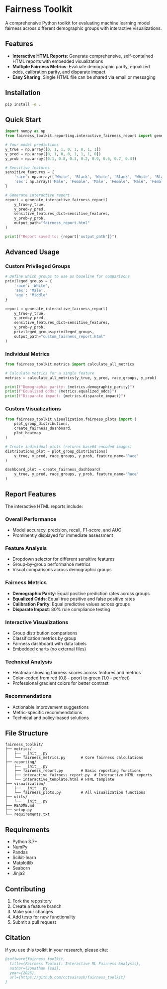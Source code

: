 # Fairness Toolkit

A comprehensive Python toolkit for evaluating machine learning model fairness across different demographic groups with interactive visualizations.

## Features

- **Interactive HTML Reports**: Generate comprehensive, self-contained HTML reports with embedded visualizations
- **Multiple Fairness Metrics**: Evaluate demographic parity, equalized odds, calibration parity, and disparate impact
- **Easy Sharing**: Single HTML file can be shared via email or messaging

## Installation

```bash
pip install -e .
```

## Quick Start

```python
import numpy as np
from fairness_toolkit.reporting.interactive_fairness_report import generate_interactive_fairness_report

# Your model predictions
y_true = np.array([0, 1, 1, 0, 1, 0, 1, 1])
y_pred = np.array([0, 1, 0, 0, 1, 1, 1, 0])
y_prob = np.array([0.1, 0.8, 0.3, 0.2, 0.9, 0.6, 0.7, 0.4])

# Sensitive features
sensitive_features = {
    'race': np.array(['White', 'Black', 'White', 'Black', 'White', 'Black', 'White', 'Black']),
    'sex': np.array(['Male', 'Female', 'Male', 'Female', 'Male', 'Female', 'Male', 'Female'])
}

# Generate interactive report
report = generate_interactive_fairness_report(
    y_true=y_true,
    y_pred=y_pred,
    sensitive_features_dict=sensitive_features,
    y_prob=y_prob,
    output_path="fairness_report.html"
)

print(f"Report saved to: {report['output_path']}")
```

## Advanced Usage

### Custom Privileged Groups

```python
# Define which groups to use as baseline for comparisons
privileged_groups = {
    'race': 'White',
    'sex': 'Male',
    'age': 'Middle'
}

report = generate_interactive_fairness_report(
    y_true=y_true,
    y_pred=y_pred,
    sensitive_features_dict=sensitive_features,
    y_prob=y_prob,
    privileged_groups=privileged_groups,
    output_path="custom_fairness_report.html"
)
```

### Individual Metrics

```python
from fairness_toolkit.metrics import calculate_all_metrics

# Calculate metrics for a single feature
metrics = calculate_all_metrics(y_true, y_pred, race_groups, y_prob)

print(f"Demographic parity: {metrics.demographic_parity}")
print(f"Equalized odds: {metrics.equalized_odds}")
print(f"Disparate impact: {metrics.disparate_impact}")
```

### Custom Visualizations

```python
from fairness_toolkit.visualization.fairness_plots import (
    plot_group_distributions,
    create_fairness_dashboard,
    plot_heatmap
)

# Create individual plots (returns base64 encoded images)
distributions_plot = plot_group_distributions(
    y_true, y_pred, race_groups, y_prob, feature_name='Race'
)

dashboard_plot = create_fairness_dashboard(
    y_true, y_pred, race_groups, y_prob, feature_name='Race'
)
```

## Report Features

The interactive HTML reports include:

### Overall Performance
- Model accuracy, precision, recall, F1-score, and AUC
- Prominently displayed for immediate assessment

### Feature Analysis
- Dropdown selector for different sensitive features
- Group-by-group performance metrics
- Visual comparisons across demographic groups

### Fairness Metrics
- **Demographic Parity**: Equal positive prediction rates across groups
- **Equalized Odds**: Equal true positive and false positive rates
- **Calibration Parity**: Equal predictive values across groups  
- **Disparate Impact**: 80% rule compliance testing

### Interactive Visualizations
- Group distribution comparisons
- Classification metrics by group
- Fairness dashboard with data labels
- Embedded charts (no external files)

### Technical Analysis
- Heatmap showing fairness scores across features and metrics
- Color-coded from red (0.8 - poor) to green (1.0 - perfect)
- Professional gradient colors for better contrast

### Recommendations
- Actionable improvement suggestions
- Metric-specific recommendations
- Technical and policy-based solutions


## File Structure

```
fairness_toolkit/
├── metrics/
│   ├── __init__.py
│   └── fairness_metrics.py       # Core fairness calculations
├── reporting/
│   ├── __init__.py
│   ├── fairness_report.py        # Basic reporting functions
│   ├── interactive_fairness_report.py  # Interactive HTML reports
│   └── interactive_template.html # HTML template
├── visualization/
│   ├── __init__.py
│   └── fairness_plots.py         # All visualization functions
├── utils/
│   └── __init__.py
├── README.md
├── setup.py
└── requirements.txt
```

## Requirements

- Python 3.7+
- NumPy
- Pandas  
- Scikit-learn
- Matplotlib
- Seaborn
- Jinja2

## Contributing

1. Fork the repository
2. Create a feature branch
3. Make your changes
4. Add tests for new functionality
5. Submit a pull request


## Citation

If you use this toolkit in your research, please cite:

```bibtex
@software{fairness_toolkit,
  title={Fairness Toolkit: Interactive ML Fairness Analysis},
  author={Jonathan Tsai},
  year={2025},
  url={https://github.com/cctsairush/fairness_toolkit}
}
```